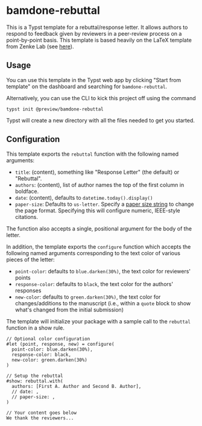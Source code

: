 
# bamdone-rebuttal
This is a Typst template for a rebuttal/response letter.
It allows authors to respond to feedback given by reviewers in a peer-review process on a point-by-point basis.
This template is based heavily on the LaTeX template from Zenke Lab (see [here](https://zenkelab.org/resources/latex-rebuttal-response-to-reviewers-template/)).

## Usage
You can use this template in the Typst web app by clicking "Start from template"
on the dashboard and searching for `bamdone-rebuttal`.

Alternatively, you can use the CLI to kick this project off using the command
```
typst init @preview/bamdone-rebuttal
```

Typst will create a new directory with all the files needed to get you started.

## Configuration
This template exports the `rebuttal` function with the following named arguments:

- `title`: (content), something like "Response Letter" (the default) or "Rebuttal".
- `authors`: (content), list of author names
  the top of the first column in boldface.
- `date`: (content), defaults to `datetime.today().display()`
- `paper-size`: Defaults to `us-letter`. Specify a [paper size
  string](https://typst.app/docs/reference/layout/page/#parameters-paper) to
  change the page format.
  Specifying this will configure numeric, IEEE-style citations.

The function also accepts a single, positional argument for the body of the
letter.

In addition, the template exports the `configure` function which accepts the following named arguments corresponding to the text color of various pieces of the letter:

- `point-color`: defaults to `blue.darken(30%)`, the text color for reviewers' points
- `response-color`: defaults to `black`, the text color for the authors' responses
- `new-color`: defaults to `green.darken(30%)`, the text color for changes/additions to the manuscript (i.e., within a `quote` block to show what's changed from the initial submission)

The template will initialize your package with a sample call to the `rebuttal`
function in a show rule. 

```typ
// Optional color configuration
#let (point, response, new) = configure(
  point-color: blue.darken(30%),
  response-color: black,
  new-color: green.darken(30%)
)

// Setup the rebuttal
#show: rebuttal.with(
  authors: [First A. Author and Second B. Author],
  // date: ,
  // paper-size: ,
)

// Your content goes below
We thank the reviewers...
```
